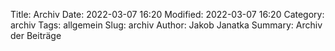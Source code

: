 Title: Archiv
Date: 2022-03-07 16:20
Modified: 2022-03-07 16:20
Category: archiv
Tags: allgemein
Slug: archiv
Author: Jakob Janatka
Summary: Archiv der Beiträge
